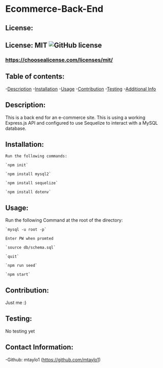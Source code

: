# Ecommerce-Back-End
   ## License:
   ## License: MIT  ![GitHub license](https://img.shields.io/badge/License-MIT-yellow.svg)
   ### https://choosealicense.com/licenses/mit/
    
   ## Table of contents:
   -[Description](#description)
   -[Installation](#installation)
   -[Usage](#usage)
   -[Contribution](#contribution)
   -[Testing](#testing)
   -[Additional Info](#addtional-info)

   ## Description:
   This is a back end for an e-commerce site. This is using a working Express.js API and configured to use Sequelize to interact with a MySQL database.
   ## Installation:
    Run the following commands:
    
    `npm init`

    `npm install mysql2`

    `npm install sequelize`

    `npm install dotenv`

   ## Usage:
   Run the following Command at the root of the directory:
   
    `mysql -u root -p`

    Enter PW when promted

    `source db/schema.sql`

    `quit`

    `npm run seed`
  
    `npm start`
   
   ## Contribution:
   Just me :)
   ## Testing:
   No testing yet
   ## Contact Information: 
   -Github: mtaylo1 (https://github.com/mtaylo1)
  
   